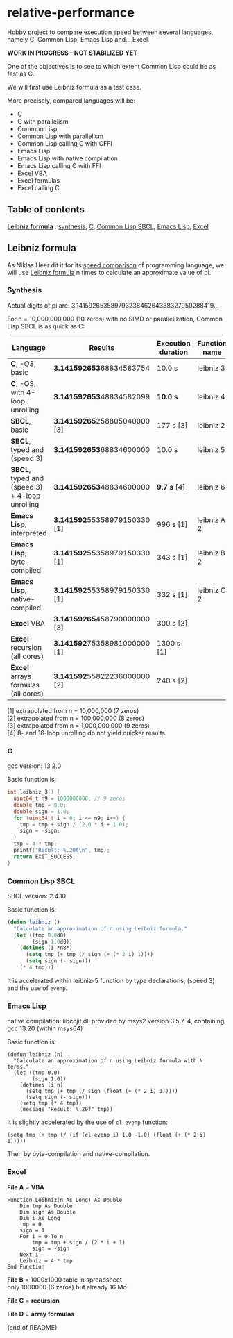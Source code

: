 # relative-performance

Hobby project to compare execution speed between several languages, namely C, Common Lisp, Emacs Lisp and... Excel.

**WORK IN PROGRESS - NOT STABILIZED YET**

One of the objectives is to see to which extent Common Lisp could be as fast as C.

We will first use Leibniz formula as a test case.

More precisely, compared languages will be:  
- C  
- C with parallelism  
- Common Lisp  
- Common Lisp with parallelism  
- Common Lisp calling C with CFFI  
- Emacs Lisp  
- Emacs Lisp with native compilation  
- Emacs Lisp calling C with FFI  
- Excel VBA  
- Excel formulas  
- Excel calling C


## Table of contents

**[Leibniz formula](#leibniz-formula)** : [synthesis](#synthesis), [C](#c), [Common Lisp SBCL](#common-lisp-sbcl), [Emacs Lisp](#emacs-lisp), [Excel](#excel)

## Leibniz formula

As Niklas Heer dit it for its [speed comparison](https://github.com/niklas-heer/speed-comparison) of programming language, we will use [Leibniz formula](https://en.wikipedia.org/wiki/Leibniz_formula_for_%CF%80) n times to calculate an approximate value of pi.

### Synthesis

Actual digits of pi are: 3.14159265358979323846264338327950288419...

For n = 10,000,000,000 (10 zeros) with no SIMD or parallelization, Common Lisp SBCL is as quick as C:

| Language                                         | Results                        | Execution duration | Function name |
|--------------------------------------------------|--------------------------------|--------------------|---------------|
| **C**, -O3, basic                                | **3.141592653**68834583754     | 10.0 s             | leibniz 3     |
| **C**, -O3, with 4-loop unrolling                | **3.141592653**48834582099     | **10.0 s**         | leibniz 4     |
| **SBCL**, basic                                  | **3.14159265**258805040000 [3] | 177 s [3]          | leibniz 2     |
| **SBCL**, typed and (speed 3)                    | **3.141592653**68834600000     | 10.0 s             | leibniz 5     |
| **SBCL**, typed and (speed 3) + 4-loop unrolling | **3.141592653**48834600000     | **9.7 s** [4]      | leibniz 6     |
| **Emacs Lisp**, interpreted                      | **3.141592**55358979150330 [1] | 996 s [1]          | leibniz A 2   |
| **Emacs Lisp**, byte-compiled                    | **3.141592**55358979150330 [1] | 343 s [1]          | leibniz B 2   |
| **Emacs Lisp**, native-compiled                  | **3.141592**55358979150330 [1] | 332 s [1]          | leibniz C 2   |
| **Excel** VBA                                    | **3.14159265**458790000000 [3] | 300 s [3]          |               |
| **Excel** recursion (all cores)                  | **3.141592**75358981000000 [1] | 1300 s [1]         |               |
| **Excel** arrays formulas (all cores)            | **3.141592**55822236000000 [2] | 240 s [2]          |               |


[1] extrapolated from n = 10,000,000 (7 zeros)  
[2] extrapolated from n = 100,000,000 (8 zeros)  
[3] extrapolated from n = 1,000,000,000 (9 zeros)  
[4] 8- and 16-loop unrolling do not yield quicker results

### C

gcc version: 13.2.0

Basic function is:
``` C
int leibniz_3() {
  uint64_t n9 = 1000000000; // 9 zeros
  double tmp = 0.0;
  double sign = 1.0;
  for (uint64_t i = 0; i <= n9; i++) {
    tmp = tmp + sign / (2.0 * i + 1.0);
    sign = -sign;
  }
  tmp = 4 * tmp;
  printf("Result: %.20f\n", tmp);
  return EXIT_SUCCESS;
}
```

### Common Lisp SBCL

SBCL version: 2.4.10

Basic function is:

``` lisp
(defun leibniz ()
  "Calculate an approximation of π using Leibniz formula."
  (let ((tmp 0.0d0)
        (sign 1.0d0))
    (dotimes (i *n8*)
      (setq tmp (+ tmp (/ sign (+ (* 2 i) 1))))
      (setq sign (- sign)))
    (* 4 tmp)))
```

It is accelerated within leibniz-5 function by type declarations, (speed 3) and the use of `evenp`.


### Emacs Lisp

native compilation: libccjit.dll provided by msys2 version 3.5.7-4, containing gcc 13.20 (within msys64)

Basic function is:

``` elisp
(defun leibniz (n)
  "Calculate an approximation of π using Leibniz formula with N terms."
  (let ((tmp 0.0)
        (sign 1.0))
    (dotimes (i n)
      (setq tmp (+ tmp (/ sign (float (+ (* 2 i) 1)))))
      (setq sign (- sign)))
    (setq tmp (* 4 tmp))
    (message "Result: %.20f" tmp))
```

It is slightly accelerated by the use of `cl-evenp` function:
```elisp
(setq tmp (+ tmp (/ (if (cl-evenp i) 1.0 -1.0) (float (+ (* 2 i) 1)))))
```

Then by byte-compilation and native-compilation.


### Excel

**File A** = **VBA**

``` VBA
Function Leibniz(n As Long) As Double
    Dim tmp As Double
    Dim sign As Double
    Dim i As Long
    tmp = 0
    sign = 1
    For i = 0 To n
        tmp = tmp + sign / (2 * i + 1)
        sign = -sign
    Next i
    Leibniz = 4 * tmp
End Function
```

**File B** = 1000x1000 table in spreadsheet  
only 1000000 (6 zeros) but already 16 Mo

**File C** = **recursion**

**File D** = **array formulas**

(end of README)

